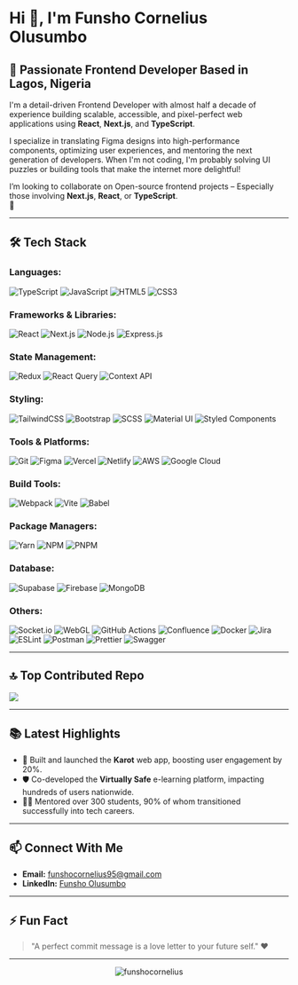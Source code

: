 # Hi 👋, I'm Funsho Cornelius Olusumbo

## 🚀 Passionate Frontend Developer Based in Lagos, Nigeria

I'm a detail-driven Frontend Developer with almost half a decade of experience building scalable, accessible, and pixel-perfect web applications using **React**, **Next.js**, and **TypeScript**. 

I specialize in translating Figma designs into high-performance components, optimizing user experiences, and mentoring the next generation of developers. When I'm not coding, I'm probably solving UI puzzles or building tools that make the internet more delightful!

I’m looking to collaborate on Open-source frontend projects – Especially those involving **Next.js**, **React**, or **TypeScript**.<br>🤝

---

## 🛠 Tech Stack

### **Languages:**  
![TypeScript](https://img.shields.io/badge/TypeScript-007ACC?style=for-the-badge&logo=typescript&logoColor=white) 
![JavaScript](https://img.shields.io/badge/JavaScript-ES6+-F7DF1E?style=for-the-badge&logo=javascript&logoColor=black) 
![HTML5](https://img.shields.io/badge/HTML5-E34F26?style=for-the-badge&logo=html5&logoColor=white) 
![CSS3](https://img.shields.io/badge/CSS3-1572B6?style=for-the-badge&logo=css3&logoColor=white)

### **Frameworks & Libraries:**  
![React](https://img.shields.io/badge/React-20232A?style=for-the-badge&logo=react&logoColor=61DAFB) 
![Next.js](https://img.shields.io/badge/Next.js-000000?style=for-the-badge&logo=nextdotjs&logoColor=white) 
![Node.js](https://img.shields.io/badge/Node.js-339933?style=for-the-badge&logo=nodedotjs&logoColor=white) 
![Express.js](https://img.shields.io/badge/Express.js-404D59?style=for-the-badge&logo=express&logoColor=white)

### **State Management:**  
![Redux](https://img.shields.io/badge/Redux-764ABC?style=for-the-badge&logo=redux&logoColor=white) 
![React Query](https://img.shields.io/badge/React_Query-FF4154?style=for-the-badge&logo=reactquery&logoColor=white) 
![Context API](https://img.shields.io/badge/Context_API-61DAFB?style=for-the-badge&logo=react&logoColor=white)

### **Styling:**  
![TailwindCSS](https://img.shields.io/badge/TailwindCSS-06B6D4?style=for-the-badge&logo=tailwindcss&logoColor=white) 
![Bootstrap](https://img.shields.io/badge/Bootstrap-563D7C?style=for-the-badge&logo=bootstrap&logoColor=white) 
![SCSS](https://img.shields.io/badge/SCSS-CC6699?style=for-the-badge&logo=sass&logoColor=white) 
![Material UI](https://img.shields.io/badge/Material_UI-0081CB?style=for-the-badge&logo=mui&logoColor=white) 
![Styled Components](https://img.shields.io/badge/Styled_Components-DB7093?style=for-the-badge&logo=styled-components&logoColor=white)

### **Tools & Platforms:**  
![Git](https://img.shields.io/badge/Git-F05032?style=for-the-badge&logo=git&logoColor=white) 
![Figma](https://img.shields.io/badge/Figma-F24E1E?style=for-the-badge&logo=figma&logoColor=white) 
![Vercel](https://img.shields.io/badge/Vercel-000000?style=for-the-badge&logo=vercel&logoColor=white) 
![Netlify](https://img.shields.io/badge/Netlify-00C7B7?style=for-the-badge&logo=netlify&logoColor=white) 
![AWS](https://img.shields.io/badge/AWS-FF9900?style=for-the-badge&logo=amazonaws&logoColor=white) 
![Google Cloud](https://img.shields.io/badge/Google_Cloud-4285F4?style=for-the-badge&logo=googlecloud&logoColor=white)

### **Build Tools:**  
![Webpack](https://img.shields.io/badge/Webpack-8DD6F9?style=for-the-badge&logo=webpack&logoColor=black) 
![Vite](https://img.shields.io/badge/Vite-646CFF?style=for-the-badge&logo=vite&logoColor=white) 
![Babel](https://img.shields.io/badge/Babel-F9DC3E?style=for-the-badge&logo=babel&logoColor=black)

### **Package Managers:**  
![Yarn](https://img.shields.io/badge/Yarn-2C8EBB?style=for-the-badge&logo=yarn&logoColor=white) 
![NPM](https://img.shields.io/badge/NPM-CB3837?style=for-the-badge&logo=npm&logoColor=white)
![PNPM](https://img.shields.io/badge/PNPM-4A4A4A?style=for-the-badge&logo=pnpm&logoColor=F69220)

### **Database:**
![Supabase](https://img.shields.io/badge/Supabase-3ECF8E?style=for-the-badge&logo=supabase&logoColor=white)
![Firebase](https://img.shields.io/badge/Firebase-FFCA28?style=for-the-badge&logo=firebase&logoColor=black) 
![MongoDB](https://img.shields.io/badge/MongoDB-4EA94B?style=for-the-badge&logo=mongodb&logoColor=white) 

### **Others:**  
![Socket.io](https://img.shields.io/badge/Socket.io-010101?style=for-the-badge&logo=socketdotio&logoColor=white) 
![WebGL](https://img.shields.io/badge/WebGL-990000?style=for-the-badge&logo=webgl&logoColor=white) 
![GitHub Actions](https://img.shields.io/badge/GitHub_Actions-2088FF?style=for-the-badge&logo=githubactions&logoColor=white) 
![Confluence](https://img.shields.io/badge/Confluence-172B4D?style=for-the-badge&logo=confluence&logoColor=white) 
![Docker](https://img.shields.io/badge/Docker-2496ED?style=for-the-badge&logo=docker&logoColor=white) 
![Jira](https://img.shields.io/badge/Jira-0052CC?style=for-the-badge&logo=jira&logoColor=white) 
![ESLint](https://img.shields.io/badge/ESLint-4B3263?style=for-the-badge&logo=eslint&logoColor=white) 
![Postman](https://img.shields.io/badge/Postman-FF6C37?style=for-the-badge&logo=postman&logoColor=white) 
![Prettier](https://img.shields.io/badge/Prettier-F7B93E?style=for-the-badge&logo=prettier&logoColor=black) 
![Swagger](https://img.shields.io/badge/Swagger-85EA2D?style=for-the-badge&logo=swagger&logoColor=black)

---

## 🔝 Top Contributed Repo
![](https://github-contributor-stats.vercel.app/api?username=FunshoCornelius&limit=5&theme=dark&combine_all_yearly_contributions=true)

---

## 📚 Latest Highlights
- 🎯 Built and launched the **Karot** web app, boosting user engagement by 20%.
- 🛡️ Co-developed the **Virtually Safe** e-learning platform, impacting hundreds of users nationwide.
- 👨‍🏫 Mentored over 300 students, 90% of whom transitioned successfully into tech careers.

---

## 📫 Connect With Me
- **Email:** funshocornelius95@gmail.com
- **LinkedIn:** <a href="https://www.linkedin.com/in/funsho-olusumbo-897397140/">Funsho Olusumbo</a>

---

## ⚡ Fun Fact
> "A perfect commit message is a love letter to your future self." ❤️

---

<p align="center">
  <img src="https://komarev.com/ghpvc/?username=funshocornelius&label=Profile%20views&color=0e75b6&style=flat" alt="funshocornelius" />
</p>


